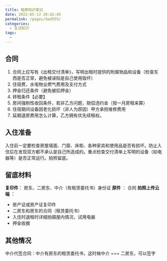 ```yaml
---
title: 租房知识笔记
date: 2022-05-13 20:42:45
permalink: /pages/dad555/
categories:
  - 生活知识
tags:
  - 
---
```


## 合同

1.  合同上应写有《出租交付清单》，写明出租时提供的附属物品和设备（检查东西是否正常，避免被诬陷是自己使用毁坏）
2.  住宿费，水电物业燃气费用及支付方式
3.  押金归还条件（避免被扣押金）
4.  转租条件【必要】
5.  房间强制性收回条件，若非乙方问题，赔偿违约金（按一月房租来算）
6.  住宿期间设备因老化损坏（非人为原因）甲方承担维修费用
7.  延期退房费用怎么计算，乙方拥有优先续租权。


## 入住准备

入住前一定要检查房屋墙面、门窗、床柜、各种家具和使用品是否有损坏。防止入住后在发现双方都不承认是自己所造成的。重点检查交付清单上写明的设备（如电器等）是否正常运行。拍照留底。


## 留底材料

**复印件**： 房东、二房东、中介（有租赁委托书）身份证
**原件** ： 合同
**拍照上传云端** ： 

- 房产证或房产证复印件
- 二房东和房东的合同（租赁委托书）
- 入住时退租时详细拍摄屋内情况，试用电器
- 押金收据

## 其他情况

中介代签合同：中介有房东的租赁委托书，这时候中介 === 二房东，可以签字
